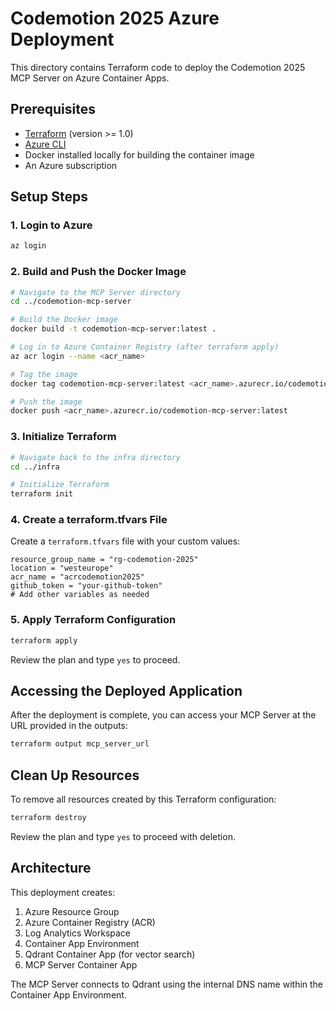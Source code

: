 # Codemotion 2025 Azure Deployment

This directory contains Terraform code to deploy the Codemotion 2025 MCP Server on Azure Container Apps.

## Prerequisites

- [Terraform](https://www.terraform.io/downloads.html) (version >= 1.0)
- [Azure CLI](https://docs.microsoft.com/en-us/cli/azure/install-azure-cli)
- Docker installed locally for building the container image
- An Azure subscription

## Setup Steps

### 1. Login to Azure

```bash
az login
```

### 2. Build and Push the Docker Image

```bash
# Navigate to the MCP Server directory
cd ../codemotion-mcp-server

# Build the Docker image
docker build -t codemotion-mcp-server:latest .

# Log in to Azure Container Registry (after terraform apply)
az acr login --name <acr_name>

# Tag the image
docker tag codemotion-mcp-server:latest <acr_name>.azurecr.io/codemotion-mcp-server:latest

# Push the image
docker push <acr_name>.azurecr.io/codemotion-mcp-server:latest
```

### 3. Initialize Terraform

```bash
# Navigate back to the infra directory
cd ../infra

# Initialize Terraform
terraform init
```

### 4. Create a terraform.tfvars File

Create a `terraform.tfvars` file with your custom values:

```hcl
resource_group_name = "rg-codemotion-2025"
location = "westeurope"
acr_name = "acrcodemotion2025"
github_token = "your-github-token"
# Add other variables as needed
```

### 5. Apply Terraform Configuration

```bash
terraform apply
```

Review the plan and type `yes` to proceed.

## Accessing the Deployed Application

After the deployment is complete, you can access your MCP Server at the URL provided in the outputs:

```bash
terraform output mcp_server_url
```

## Clean Up Resources

To remove all resources created by this Terraform configuration:

```bash
terraform destroy
```

Review the plan and type `yes` to proceed with deletion.

## Architecture

This deployment creates:

1. Azure Resource Group
2. Azure Container Registry (ACR)
3. Log Analytics Workspace
4. Container App Environment
5. Qdrant Container App (for vector search)
6. MCP Server Container App

The MCP Server connects to Qdrant using the internal DNS name within the Container App Environment.